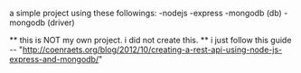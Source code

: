 a simple project using these followings:
-nodejs
-express
-mongodb (db)
-mongodb (driver)

** this is NOT my own project. i did not create this.
** i just follow this guide -- "http://coenraets.org/blog/2012/10/creating-a-rest-api-using-node-js-express-and-mongodb/"
